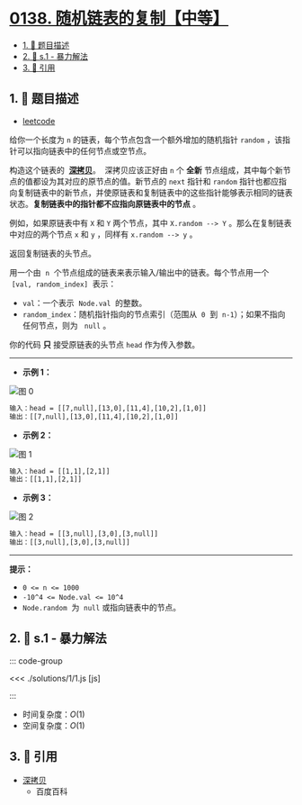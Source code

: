 # [0138. 随机链表的复制【中等】](https://github.com/tnotesjs/TNotes.leetcode/tree/main/notes/0138.%20%E9%9A%8F%E6%9C%BA%E9%93%BE%E8%A1%A8%E7%9A%84%E5%A4%8D%E5%88%B6%E3%80%90%E4%B8%AD%E7%AD%89%E3%80%91)

<!-- region:toc -->

- [1. 📝 题目描述](#1--题目描述)
- [2. 🎯 s.1 - 暴力解法](#2--s1---暴力解法)
- [3. 🔗 引用](#3--引用)

<!-- endregion:toc -->

## 1. 📝 题目描述

- [leetcode](https://leetcode.cn/problems/copy-list-with-random-pointer/)

给你一个长度为 `n` 的链表，每个节点包含一个额外增加的随机指针 `random` ，该指针可以指向链表中的任何节点或空节点。

构造这个链表的  **[深拷贝][1]**。  深拷贝应该正好由 `n` 个 **全新** 节点组成，其中每个新节点的值都设为其对应的原节点的值。新节点的 `next` 指针和 `random` 指针也都应指向复制链表中的新节点，并使原链表和复制链表中的这些指针能够表示相同的链表状态。**复制链表中的指针都不应指向原链表中的节点** 。

例如，如果原链表中有 `X` 和 `Y` 两个节点，其中 `X.random --> Y` 。那么在复制链表中对应的两个节点 `x` 和 `y` ，同样有 `x.random --> y` 。

返回复制链表的头节点。

用一个由  `n`  个节点组成的链表来表示输入/输出中的链表。每个节点用一个  `[val, random_index]`  表示：

- `val`：一个表示  `Node.val`  的整数。
- `random_index`：随机指针指向的节点索引（范围从  `0`  到  `n-1`）；如果不指向任何节点，则为   `null` 。

你的代码 **只** 接受原链表的头节点 `head` 作为传入参数。

---

- **示例 1：**

![图 0](https://cdn.jsdelivr.net/gh/tnotesjs/imgs@main/2025-09-10-21-01-24.png)

```txt
输入：head = [[7,null],[13,0],[11,4],[10,2],[1,0]]
输出：[[7,null],[13,0],[11,4],[10,2],[1,0]]
```

- **示例 2：**

![图 1](https://cdn.jsdelivr.net/gh/tnotesjs/imgs@main/2025-09-10-21-01-29.png)

```txt
输入：head = [[1,1],[2,1]]
输出：[[1,1],[2,1]]
```

- **示例 3：**

![图 2](https://cdn.jsdelivr.net/gh/tnotesjs/imgs@main/2025-09-10-21-01-36.png)

```txt
输入：head = [[3,null],[3,0],[3,null]]
输出：[[3,null],[3,0],[3,null]]
```

---

**提示：**

- `0 <= n <= 1000`
- `-10^4 <= Node.val <= 10^4`
- `Node.random`  为  `null` 或指向链表中的节点。

## 2. 🎯 s.1 - 暴力解法

::: code-group

<<< ./solutions/1/1.js [js]

:::

- 时间复杂度：$O(1)$
- 空间复杂度：$O(1)$

## 3. 🔗 引用

- [深拷贝][1]
  - 百度百科

[1]: https://baike.baidu.com/item/深拷贝/22785317?fr=aladdin
